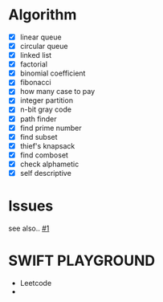 # Algorithm
- [x] linear queue
- [x] circular queue
- [x] linked list
- [x] factorial
- [x] binomial coefficient
- [x] fibonacci
- [x] how many case to pay
- [x] integer partition
- [x] n-bit gray code
- [x] path finder
- [x] find prime number
- [x] find subset
- [x] thief's knapsack
- [x] find comboset
- [x] check alphametic
- [x] self descriptive

# Issues

see also.. [#1](/../../issues/1)

# SWIFT PLAYGROUND

- Leetcode
- 